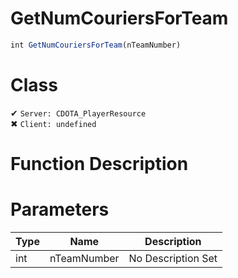 # GetNumCouriersForTeam
```js
int GetNumCouriersForTeam(nTeamNumber)
```
# Class
✔ `Server: CDOTA_PlayerResource`  
✖ `Client: undefined`  

# Function Description

# Parameters
Type|Name|Description
--|--|--
int|nTeamNumber|No Description Set
